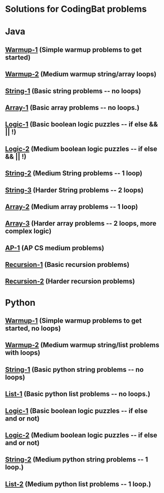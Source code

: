 # **Solutions for CodingBat problems**
# Java
## [Warmup-1](Java/Warmup-1.md) (Simple warmup problems to get started)
## [Warmup-2](https://codingbat.com/java/Warmup-2) (Medium warmup string/array loops)
## [String-1](https://codingbat.com/java/String-1) (Basic string problems -- no loops)
## [Array-1](https://codingbat.com/java/Array-1) (Basic array problems -- no loops.)
## [Logic-1](https://codingbat.com/java/Logic-1) (Basic boolean logic puzzles -- if else && || !)
## [Logic-2](https://codingbat.com/java/Logic-2) (Medium boolean logic puzzles -- if else && || !)
## [String-2](https://codingbat.com/java/String-2) (Medium String problems -- 1 loop)
## [String-3](https://codingbat.com/java/String-3) (Harder String problems -- 2 loops)
## [Array-2](https://codingbat.com/java/Array-2) (Medium array problems -- 1 loop)
## [Array-3](https://codingbat.com/java/Array-3) (Harder array problems -- 2 loops, more complex logic)
## [AP-1](https://codingbat.com/java/AP-1) (AP CS medium problems)
## [Recursion-1](https://codingbat.com/java/Recursion-1) (Basic recursion problems)
## [Recursion-2](https://codingbat.com/java/Recursion-2) (Harder recursion problems)
# Python
## [Warmup-1](Python/Warmup-1.md) (Simple warmup problems to get started, no loops)
## [Warmup-2](Python/Warmup-2.md) (Medium warmup string/list problems with loops)
## [String-1](https://codingbat.com/python/String-1) (Basic python string problems -- no loops)
## [List-1](https://codingbat.com/python/List-1) (Basic python list problems -- no loops.)
## [Logic-1](https://codingbat.com/python/Logic-1) (Basic boolean logic puzzles -- if else and or not)
## [Logic-2](https://codingbat.com/python/Logic-2) (Medium boolean logic puzzles -- if else and or not)
## [String-2](https://codingbat.com/python/String-2) (Medium python string problems -- 1 loop.)
## [List-2](Python/List-2.md) (Medium python list problems -- 1 loop.)
